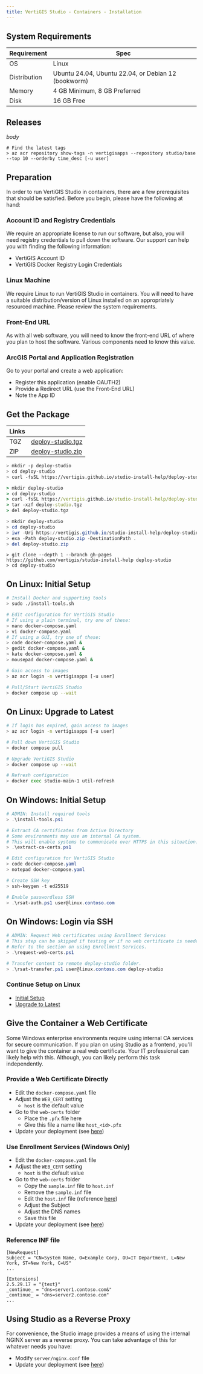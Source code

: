 ```yaml
---
title: VertiGIS Studio - Containers - Installation
---
```


## System Requirements

| Requirement  | Spec                                                                           |
|--------------|--------------------------------------------------------------------------------|
| OS           | Linux                                                                          |
| Distribution | Ubuntu 24.04, Ubuntu 22.04, or Debian 12 (bookworm)                            |
| Memory       | 4 GB Minimum, 8 GB Preferred                                                   |
| Disk         | 16 GB Free           

## Releases

$body$

```script
# Find the latest tags
> az acr repository show-tags -n vertigisapps --repository studio/base --top 10 --orderby time_desc [-u user]
```

## Preparation
In order to run VertiGIS Studio in containers, there are a few prerequisites
that should be satisfied. Before you begin, please have the following at hand:

### Account ID and Registry Credentials
We require an appropriate license to run our software, but also, you will need
registry credentials to pull down the software. Our support can help you with
finding the following information:

- VertiGIS Account ID
- VertiGIS Docker Registry Login Credentials

### Linux Machine
We require Linux to run VertiGIS Studio in containers. You will need to have
a suitable distribution/version of Linux installed on an appropriately
resourced machine. Please review the system requirements.

### Front-End URL
As with all web software, you will need to know the front-end URL of
where you plan to host the software. Various components need to know
this value.

### ArcGIS Portal and Application Registration
Go to your portal and create a web application:

- Register this application (enable OAUTH2)
- Provide a Redirect URL (use the Front-End URL)
- Note the App ID

## Get the Package

| Links |                                                                                       |
|-------|---------------------------------------------------------------------------------------|
| TGZ   | [deploy-studio.tgz](https://vertigis.github.io/studio-install-help/deploy-studio.tgz) |
| ZIP   | [deploy-studio.zip](https://vertigis.github.io/studio-install-help/deploy-studio.zip) |

```bash
> mkdir -p deploy-studio
> cd deploy-studio
> curl -fsSL https://vertigis.github.io/studio-install-help/deploy-studio.tgz | tar -xz
```

```cmd
> mkdir deploy-studio
> cd deploy-studio
> curl -fsSL https://vertigis.github.io/studio-install-help/deploy-studio.tgz -o deploy-studio.tgz
> tar -xzf deploy-studio.tgz
> del deploy-studio.tgz
```

```powershell
> mkdir deploy-studio
> cd deploy-studio
> iwr -Uri https://vertigis.github.io/studio-install-help/deploy-studio.zip -OutFile deploy-studio.zip
> exa -Path deploy-studio.zip -DestinationPath .
> del deploy-studio.zip
```

```git
> git clone --depth 1 --branch gh-pages https://github.com/vertigis/studio-install-help deploy-studio
> cd deploy-studio
```

## On Linux: Initial Setup
```bash
# Install Docker and supporting tools
> sudo ./install-tools.sh

# Edit configuration for VertiGIS Studio
# If using a plain terminal, try one of these:
> nano docker-compose.yaml
> vi docker-compose.yaml
# If using a GUI, try one of these:
> code docker-compose.yaml &
> gedit docker-compose.yaml &
> kate docker-compose.yaml &
> mousepad docker-compose.yaml &

# Gain access to images
> az acr login -n vertigisapps [-u user]

# Pull/Start VertiGIS Studio
> docker compose up --wait
```

## On Linux: Upgrade to Latest
```bash
# If login has expired, gain access to images
> az acr login -n vertigisapps [-u user]

# Pull down VertiGIS Studio
> docker compose pull

# Upgrade VertiGIS Studio
> docker compose up --wait

# Refresh configuration 
> docker exec studio-main-1 util-refresh
```

## On Windows: Initial Setup
```powershell
# ADMIN: Install required tools
> .\install-tools.ps1

# Extract CA certificates from Active Directory
# Some environments may use an internal CA system.
# This will enable systems to communicate over HTTPS in this situation.
> .\extract-ca-certs.ps1

# Edit configuration for VertiGIS Studio
> code docker-compose.yaml
> notepad docker-compose.yaml

# Create SSH key
> ssh-keygen -t ed25519

# Enable passwordless SSH
> .\rsat-auth.ps1 user@linux.contoso.com
```

## On Windows: Login via SSH
```powershell
# ADMIN: Request Web certificates using Enrollment Services
# This step can be skipped if testing or if no web certificate is needed.
# Refer to the section on using Enrollment Services.
> .\request-web-certs.ps1

# Transfer context to remote deploy-studio folder.
> .\rsat-transfer.ps1 user@linux.contoso.com deploy-studio
```
### Continue Setup on Linux
- [Initial Setup](#on-linux-initial-setup)
- [Upgrade to Latest](#on-linux-upgrade-to-latest)

## Give the Container a Web Certificate
Some Windows enterprise environments require using internal
CA services for secure communication. If you plan on using
Studio as a frontend, you'll want to give the container a
real web certificate. Your IT professional can likely help
with this. Although, you can likely perform this task independently.

### Provide a Web Certificate Directly
- Edit the `docker-compose.yaml` file
- Adjust the `WEB_CERT` setting
  - `host` is the default value
- Go to the `web-certs` folder
  - Place the `.pfx` file here
  - Give this file a name like `host_<id>.pfx`
- Update your deployment (see [here](#on-linux-upgrade-to-latest))

### Use Enrollment Services (Windows Only)
- Edit the `docker-compose.yaml` file
- Adjust the `WEB_CERT` setting
  - `host` is the default value
- Go to the `web-certs` folder
  - Copy the `sample.inf` file to `host.inf`
  - Remove the `sample.inf` file
  - Edit the `host.inf` file (reference [here](#reference-inf-file))
  - Adjust the Subject
  - Adjust the DNS names
  - Save this file
- Update your deployment (see [here](#on-windows-login-via-ssh))

### Reference INF file
```inf
[NewRequest]
Subject = "CN=System Name, O=Example Corp, OU=IT Department, L=New York, ST=New York, C=US"
...

[Extensions]
2.5.29.17 = "{text}"
_continue_ = "dns=server1.contoso.com&"
_continue_ = "dns=server2.contoso.com"
...
```

## Using Studio as a Reverse Proxy
For convenience, the Studio image provides a means of using the internal
NGINX server as a reverse proxy. You can take advantage of this for
whatever needs you have:

- Modify `server/nginx.conf` file
- Update your deployment (see [here](#on-linux-upgrade-to-latest))
